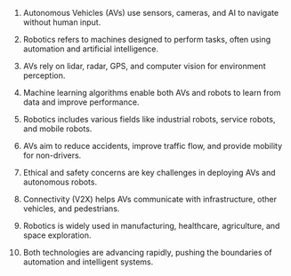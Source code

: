 

1. Autonomous Vehicles (AVs) use sensors, cameras, and AI to navigate without human input.


2. Robotics refers to machines designed to perform tasks, often using automation and artificial intelligence.


3. AVs rely on lidar, radar, GPS, and computer vision for environment perception.


4. Machine learning algorithms enable both AVs and robots to learn from data and improve performance.


5. Robotics includes various fields like industrial robots, service robots, and mobile robots.


6. AVs aim to reduce accidents, improve traffic flow, and provide mobility for non-drivers.


7. Ethical and safety concerns are key challenges in deploying AVs and autonomous robots.


8. Connectivity (V2X) helps AVs communicate with infrastructure, other vehicles, and pedestrians.


9. Robotics is widely used in manufacturing, healthcare, agriculture, and space exploration.


10. Both technologies are advancing rapidly, pushing the boundaries of automation and intelligent systems.







